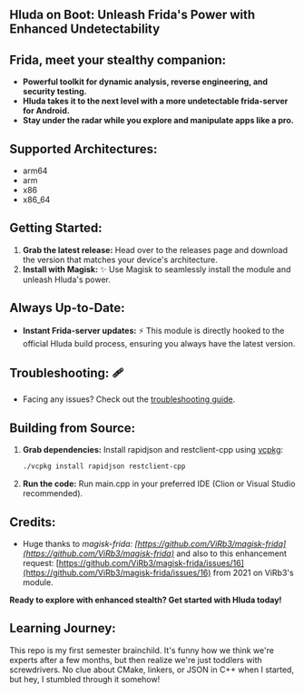 ## **Hluda on Boot: Unleash Frida's Power with Enhanced Undetectability**

## **Frida, meet your stealthy companion:** ️‍

- **Powerful toolkit for dynamic analysis, reverse engineering, and security testing.**
- **Hluda takes it to the next level with a more undetectable frida-server for Android.**
- **Stay under the radar while you explore and manipulate apps like a pro.**

## **Supported Architectures:** ️

- arm64
- arm
- x86
- x86_64

## **Getting Started:**

1. **Grab the latest release:**  Head over to the releases page and download the version that matches your device's architecture.
2. **Install with Magisk:** ✨ Use Magisk to seamlessly install the module and unleash Hluda's power.

## **Always Up-to-Date:**

- **Instant Frida-server updates:** ⚡️ This module is directly hooked to the official Hluda build process, ensuring you always have the latest version.

## **Troubleshooting:** 🩹

- Facing any issues?  Check out the [troubleshooting guide](https://github.com/Exo1i/MagiskHluda/blob/main/troubleshooting.md).

## **Building from Source:** ️

1. **Grab dependencies:**  Install rapidjson and restclient-cpp using [vcpkg](https://vcpkg.io/en/getting-started):
   ```bash
   ./vcpkg install rapidjson restclient-cpp

2. **Run the code:**  Run main.cpp in your preferred IDE (Clion or Visual Studio recommended).

## **Credits:**

- Huge thanks to _magisk-frida: [https://github.com/ViRb3/magisk-frida](https://github.com/ViRb3/magisk-frida)_ and also to this enhancement request: [https://github.com/ViRb3/magisk-frida/issues/16](https://github.com/ViRb3/magisk-frida/issues/16) from 2021 on ViRb3's module.

**Ready to explore with enhanced stealth? Get started with Hluda today!**

## **Learning Journey:**

This repo is my first semester brainchild. It's funny how we think we're experts after a few months, but then realize we're just toddlers with screwdrivers. No clue about CMake, linkers, or JSON in C++ when I started, but hey, I stumbled through it somehow!


